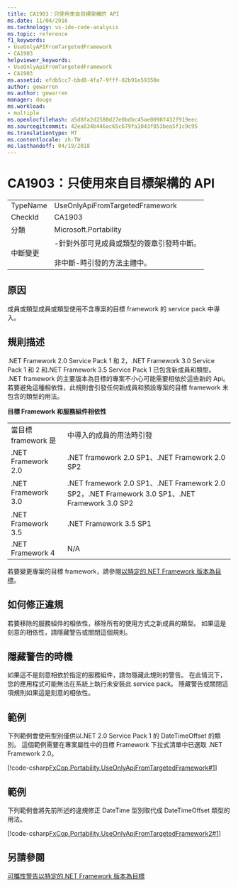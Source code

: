 ```yaml
---
title: CA1903：只使用來自目標架構的 API
ms.date: 11/04/2016
ms.technology: vs-ide-code-analysis
ms.topic: reference
f1_keywords:
- UseOnlyAPIFromTargetedFramework
- CA1903
helpviewer_keywords:
- UseOnlyApiFromTargetedFramework
- CA1903
ms.assetid: efdb5cc7-bbd8-4fa7-9fff-02b91e59350e
author: gewarren
ms.author: gewarren
manager: douge
ms.workload:
- multiple
ms.openlocfilehash: a5d8fa2d2580d27e0bdbc45ae0098f432f919eec
ms.sourcegitcommit: 42ea834b446ac65c679fa1043f853bea5f1c9c95
ms.translationtype: MT
ms.contentlocale: zh-TW
ms.lasthandoff: 04/19/2018
---
```

# <a name="ca1903-use-only-api-from-targeted-framework"></a>CA1903：只使用來自目標架構的 API
|||
|-|-|
|TypeName|UseOnlyApiFromTargetedFramework|
|CheckId|CA1903|
|分類|Microsoft.Portability|
|中斷變更|-針對外部可見成員或類型的簽章引發時中斷。<br /><br /> 非中斷-時引發的方法主體中。|

## <a name="cause"></a>原因
 成員或類型成員或類型使用不含專案的目標 framework 的 service pack 中導入。

## <a name="rule-description"></a>規則描述
 .NET Framework 2.0 Service Pack 1 和 2，.NET Framework 3.0 Service Pack 1 和 2 和.NET Framework 3.5 Service Pack 1 已包含新成員和類型。 .NET framework 的主要版本為目標的專案不小心可能需要相依於這些新的 Api。 若要避免這種相依性，此規則會引發任何新成員和預設專案的目標 framework 未包含的類型的用法。

 **目標 Framework 和服務組件相依性**

|||
|-|-|
|當目標 framework 是|中導入的成員的用法時引發|
|.NET Framework 2.0|.NET framework 2.0 SP1、.NET Framework 2.0 SP2|
|.NET Framework 3.0|.NET framework 2.0 SP1、.NET Framework 2.0 SP2，.NET Framework 3.0 SP1、.NET Framework 3.0 SP2|
|.NET Framework 3.5|.NET Framework 3.5 SP1|
|.NET Framework 4|N/A|

 若要變更專案的目標 framework，請參閱[以特定的.NET Framework 版本為目標](../ide/targeting-a-specific-dotnet-framework-version.md)。

## <a name="how-to-fix-violations"></a>如何修正違規
 若要移除的服務組件的相依性，移除所有的使用方式之新成員的類型。 如果這是刻意的相依性，請隱藏警告或關閉這個規則。

## <a name="when-to-suppress-warnings"></a>隱藏警告的時機
 如果這不是刻意相依於指定的服務組件，請勿隱藏此規則的警告。 在此情況下，您的應用程式可能無法在系統上執行未安裝此 service pack。 隱藏警告或關閉這項規則如果這是刻意的相依性。

## <a name="example"></a>範例
 下列範例會使用型別僅供以.NET 2.0 Service Pack 1 的 DateTimeOffset 的類別。 這個範例需要在專案屬性中的目標 Framework 下拉式清單中已選取 .NET Framework 2.0。

 [!code-csharp[FxCop.Portability.UseOnlyApiFromTargetedFramework#1](../code-quality/codesnippet/CSharp/ca1903-use-only-api-from-targeted-framework_1.cs)]

## <a name="example"></a>範例
 下列範例會將先前所述的違規修正 DateTime 型別取代成 DateTimeOffset 類型的用法。

 [!code-csharp[FxCop.Portability.UseOnlyApiFromTargetedFramework2#1](../code-quality/codesnippet/CSharp/ca1903-use-only-api-from-targeted-framework_2.cs)]

## <a name="see-also"></a>另請參閱
 [可攜性警告](../code-quality/portability-warnings.md)[以特定的.NET Framework 版本為目標](../ide/targeting-a-specific-dotnet-framework-version.md)